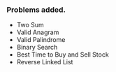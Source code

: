 ### Problems added.

-   Two Sum
-   Valid Anagram
-   Valid Palindrome
-   Binary Search
-   Best Time to Buy and Sell Stock
-   Reverse Linked List
